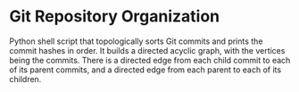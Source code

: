 # Git Repository Organization

Python shell script that topologically sorts Git commits and prints the commit hashes in order. It builds a directed acyclic graph, with the vertices being the commits. There is a directed edge from each child commit to each of its parent commits, and a directed edge from each parent to each of its children.
